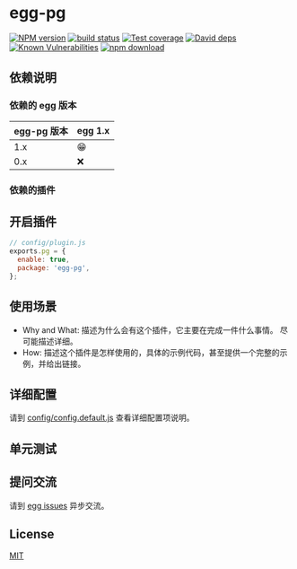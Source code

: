 # egg-pg

[![NPM version][npm-image]][npm-url]
[![build status][travis-image]][travis-url]
[![Test coverage][codecov-image]][codecov-url]
[![David deps][david-image]][david-url]
[![Known Vulnerabilities][snyk-image]][snyk-url]
[![npm download][download-image]][download-url]

[npm-image]: https://img.shields.io/npm/v/egg-pg.svg?style=flat-square
[npm-url]: https://npmjs.org/package/egg-pg
[travis-image]: https://img.shields.io/travis/eggjs/egg-pg.svg?style=flat-square
[travis-url]: https://travis-ci.org/eggjs/egg-pg
[codecov-image]: https://img.shields.io/codecov/c/github/eggjs/egg-pg.svg?style=flat-square
[codecov-url]: https://codecov.io/github/eggjs/egg-pg?branch=master
[david-image]: https://img.shields.io/david/eggjs/egg-pg.svg?style=flat-square
[david-url]: https://david-dm.org/eggjs/egg-pg
[snyk-image]: https://snyk.io/test/npm/egg-pg/badge.svg?style=flat-square
[snyk-url]: https://snyk.io/test/npm/egg-pg
[download-image]: https://img.shields.io/npm/dm/egg-pg.svg?style=flat-square
[download-url]: https://npmjs.org/package/egg-pg

<!--
Description here.
-->

## 依赖说明

### 依赖的 egg 版本

egg-pg 版本 | egg 1.x
--- | ---
1.x | 😁
0.x | ❌

### 依赖的插件
<!--

如果有依赖其它插件，请在这里特别说明。如

- security
- multipart

-->

## 开启插件

```js
// config/plugin.js
exports.pg = {
  enable: true,
  package: 'egg-pg',
};
```

## 使用场景

- Why and What: 描述为什么会有这个插件，它主要在完成一件什么事情。
尽可能描述详细。
- How: 描述这个插件是怎样使用的，具体的示例代码，甚至提供一个完整的示例，并给出链接。

## 详细配置

请到 [config/config.default.js](config/config.default.js) 查看详细配置项说明。

## 单元测试

<!-- 描述如何在单元测试中使用此插件，例如 schedule 如何触发。无则省略。-->

## 提问交流

请到 [egg issues](https://github.com/eggjs/egg/issues) 异步交流。

## License

[MIT](LICENSE)

